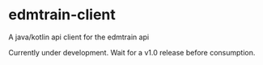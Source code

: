 # edmtrain-client
A java/kotlin api client for the edmtrain api

Currently under development. Wait for a v1.0 release before consumption.
